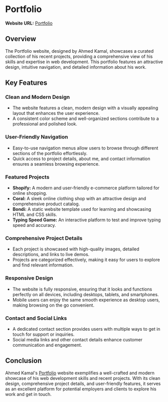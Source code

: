 # Portfolio

**Website URL:** [Portfolio](https://ahmedkamal14.github.io/Portfolio/)

## Overview
The Portfolio website, designed by Ahmed Kamal, showcases a curated collection of his recent projects, providing a comprehensive view of his skills and expertise in web development. This portfolio features an attractive design, intuitive navigation, and detailed information about his work.

## Key Features

### Clean and Modern Design
- The website features a clean, modern design with a visually appealing layout that enhances the user experience.
- A consistent color scheme and well-organized sections contribute to a professional and polished look.

### User-Friendly Navigation
- Easy-to-use navigation menus allow users to browse through different sections of the portfolio effortlessly.
- Quick access to project details, about me, and contact information ensures a seamless browsing experience.

### Featured Projects
- **Shopify:** A modern and user-friendly e-commerce platform tailored for online shopping.
- **Coral:** A sleek online clothing shop with an attractive design and comprehensive product catalog.
- **Bondi:** A static website template used for learning and showcasing HTML and CSS skills.
- **Typing Speed Game:** An interactive platform to test and improve typing speed and accuracy.

### Comprehensive Project Details
- Each project is showcased with high-quality images, detailed descriptions, and links to live demos.
- Projects are categorized effectively, making it easy for users to explore and find relevant information.

### Responsive Design
- The website is fully responsive, ensuring that it looks and functions perfectly on all devices, including desktops, tablets, and smartphones.
- Mobile users can enjoy the same smooth experience as desktop users, making browsing on the go convenient.

### Contact and Social Links
- A dedicated contact section provides users with multiple ways to get in touch for support or inquiries.
- Social media links and other contact details enhance customer communication and engagement.

## Conclusion
Ahmed Kamal's [Portfolio](https://ahmedkamal14.github.io/Portfolio/) website exemplifies a well-crafted and modern showcase of his web development skills and recent projects. With its clean design, comprehensive project details, and user-friendly features, it serves as an excellent platform for potential employers and clients to explore his work and get in touch.
